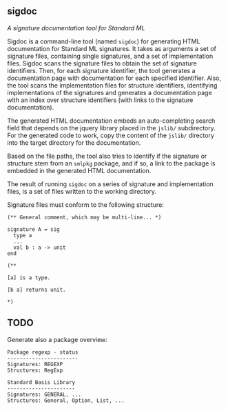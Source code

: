 ## sigdoc

_A signature documentation tool for Standard ML_

Sigdoc is a command-line tool (named `sigdoc`) for generating HTML
documentation for Standard ML signatures. It takes as arguments a set
of signature files, containing single signatures, and a set of
implementation files. Sigdoc scans the signature files to obtain the
set of signature identifiers. Then, for each signature identifier, the
tool generates a documentation page with documentation for each
specified identifier. Also, the tool scans the implementation files
for structure identifiers, identifying implementations of the
signatures and generates a documentation page with an index over
structure identifiers (with links to the signature documentation).

The generated HTML documentation embeds an auto-completing search
field that depends on the jquery library placed in the `jslib/`
subdirectory. For the generated code to work, copy the content of the
`jslib/` directory into the target directory for the documentation.

Based on the file paths, the tool also tries to identify if the
signature or structure stem from an `smlpkg` package, and if so, a link to the package is embedded in the generated HTML documentation.

The result of running `sigdoc` on a series of signature and
implementation files, is a set of files written to the working
directory.

Signature files must conform to the following structure:

    (** General comment, which may be multi-line... *)

    signature A = sig
      type a
      ...
      val b : a -> unit
    end

    (**

	[a] is a type.

    [b a] returns unit.

	*)


## TODO

Generate also a package overview:

    Package regexp - status
    -----------------------
    Signatures: REGEXP
    Structures: RegExp

    Standard Basis Library
    ----------------------
    Signatures: GENERAL, ...
    Structures: General, Option, List, ...

